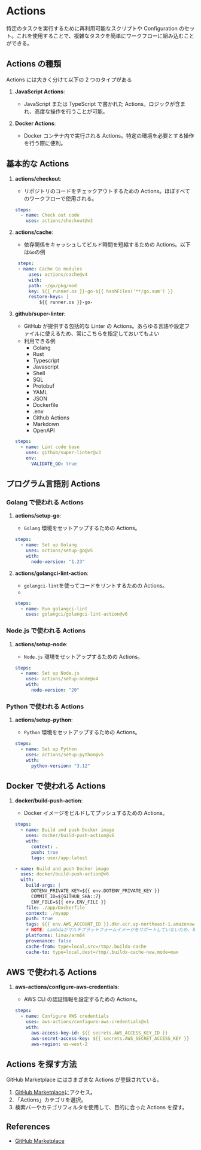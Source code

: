# Actions

特定のタスクを実行するために再利用可能なスクリプトや Configuration のセット。これを使用することで、複雑なタスクを簡単にワークフローに組み込むことができる。

## Actions の種類

Actions には大きく分けて以下の 2 つのタイプがある

1. **JavaScript Actions**:

   - JavaScript または TypeScript で書かれた Actions。ロジックが含まれ、高度な操作を行うことが可能。

2. **Docker Actions**:
   - Docker コンテナ内で実行される Actions。特定の環境を必要とする操作を行う際に便利。

## 基本的な Actions

1. **actions/checkout**:

   - リポジトリのコードをチェックアウトするための Actions。ほぼすべてのワークフローで使用される。

   ```yaml
   steps:
     - name: Check out code
       uses: actions/checkout@v2
   ```

2. **actions/cache**:

   - 依存関係をキャッシュしてビルド時間を短縮するための Actions。以下は`Go`の例

   ```yaml
    steps:
    - name: Cache Go modules
        uses: actions/cache@v4
        with:
        path: ~/go/pkg/mod
        key: ${{ runner.os }}-go-${{ hashFiles('**/go.sum') }}
        restore-keys: |
            ${{ runner.os }}-go-
   ```

3. **github/super-linter**:

   - GitHub が提供する包括的な Linter の Actions。あらゆる言語や設定ファイルに使えるため、常にこちらを指定しておいてもよい
   - 利用できる例
     - Golang
     - Rust
     - Typescript
     - Javascript
     - Shell
     - SQL
     - Protobuf
     - YAML
     - JSON
     - Dockerfile
     - .env
     - Github Actions
     - Markdown
     - OpenAPI

   ```yaml
   steps:
     - name: Lint code base
       uses: github/super-linter@v3
       env:
         VALIDATE_GO: true
   ```

## プログラム言語別 Actions

### Golang で使われる Actions

1. **actions/setup-go**:

   - `Golang` 環境をセットアップするための Actions。

   ```yaml
   steps:
     - name: Set up Golang
       uses: actions/setup-go@v5
       with:
         node-version: "1.23"
   ```

2. **actions/golangci-lint-action**:

   - `golangci-lint`を使ってコードをリントするための Actions。
   -

   ```yaml
   steps:
     - name: Run golangci-lint
       uses: golangci/golangci-lint-action@v6
   ```

### Node.js で使われる Actions

1. **actions/setup-node**:

   - `Node.js` 環境をセットアップするための Actions。

   ```yaml
   steps:
     - name: Set up Node.js
       uses: actions/setup-node@v4
       with:
         node-version: "20"
   ```

### Python で使われる Actions

1. **actions/setup-python**:

   - `Python` 環境をセットアップするための Actions。

   ```yaml
   steps:
     - name: Set up Python
       uses: actions/setup-python@v5
       with:
         python-version: "3.12"
   ```

## Docker で使われる Actions

1. **docker/build-push-action**:

   - Docker イメージをビルドしてプッシュするための Actions。

   ```yaml
   steps:
     - name: Build and push Docker image
       uses: docker/build-push-action@v6
       with:
         context: .
         push: true
         tags: user/app:latest
   ```

   ```yaml
   - name: Build and push Docker image
     uses: docker/build-push-action@v6
     with:
       build-args: |
         DOTENV_PRIVATE_KEY=${{ env.DOTENV_PRIVATE_KEY }}
         COMMIT_ID=${GITHUB_SHA::7}
         ENV_FILE=${{ env.ENV_FILE }}
       file: ./app/Dockerfile
       context: ./myapp
       push: true
       tags: ${{ env.AWS_ACCOUNT_ID }}.dkr.ecr.ap-northeast-1.amazonaws.com/${{ env.ECR_REPOSITORY_NAME }}:${{ env.ECR_IMAGE_TAG }}
       # NOTE: Lambdaがマルチプラットフォームイメージをサポートしていないため、単一のplatformを指定し、provenanceを無効にする
       platforms: linux/arm64
       provenance: false
       cache-from: type=local,src=/tmp/.buildx-cache
       cache-to: type=local,dest=/tmp/.buildx-cache-new,mode=max
   ```

## AWS で使われる Actions

1. **aws-actions/configure-aws-credentials**:

   - AWS CLI の認証情報を設定するための Actions。

   ```yaml
   steps:
     - name: Configure AWS credentials
       uses: aws-actions/configure-aws-credentials@v1
       with:
         aws-access-key-id: ${{ secrets.AWS_ACCESS_KEY_ID }}
         aws-secret-access-key: ${{ secrets.AWS_SECRET_ACCESS_KEY }}
         aws-region: us-west-2
   ```

## Actions を探す方法

GitHub Marketplace にはさまざまな Actions が登録されている。

1. [GitHub Marketplace](https://github.com/marketplace/actions)にアクセス。
2. 「Actions」カテゴリを選択。
3. 検索バーやカテゴリフィルタを使用して、目的に合った Actions を探す。

## References

- [GitHub Marketplace](https://github.com/marketplace/actions)
